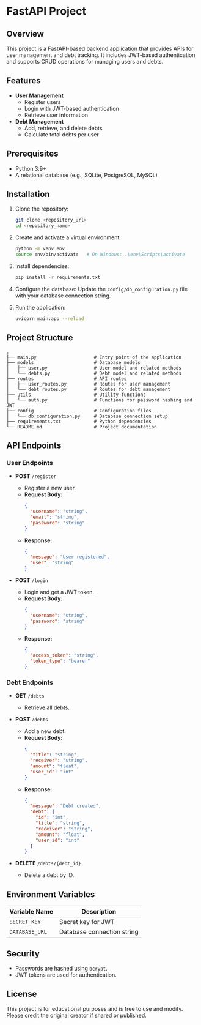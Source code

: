 # FastAPI Project

## Overview
This project is a FastAPI-based backend application that provides APIs for user management and debt tracking. It includes JWT-based authentication and supports CRUD operations for managing users and debts.

## Features
- **User Management**
  - Register users
  - Login with JWT-based authentication
  - Retrieve user information
- **Debt Management**
  - Add, retrieve, and delete debts
  - Calculate total debts per user

## Prerequisites
- Python 3.9+
- A relational database (e.g., SQLite, PostgreSQL, MySQL)

## Installation
1. Clone the repository:
   ```bash
   git clone <repository_url>
   cd <repository_name>
   ```

2. Create and activate a virtual environment:
   ```bash
   python -m venv env
   source env/bin/activate   # On Windows: .\env\Scripts\activate
   ```

3. Install dependencies:
   ```bash
   pip install -r requirements.txt
   ```

4. Configure the database:
   Update the `config/db_configuration.py` file with your database connection string.

5. Run the application:
   ```bash
   uvicorn main:app --reload
   ```

## Project Structure
```
.
├── main.py                     # Entry point of the application
├── models                      # Database models
│   ├── user.py                 # User model and related methods
│   └── debts.py                # Debt model and related methods
├── routes                      # API routes
│   ├── user_routes.py          # Routes for user management
│   └── debt_routes.py          # Routes for debt management
├── utils                       # Utility functions
│   └── auth.py                 # Functions for password hashing and JWT
├── config                      # Configuration files
│   └── db_configuration.py     # Database connection setup
├── requirements.txt            # Python dependencies
└── README.md                   # Project documentation
```

## API Endpoints

### User Endpoints
- **POST** `/register`
  - Register a new user.
  - **Request Body:**
    ```json
    {
      "username": "string",
      "email": "string",
      "password": "string"
    }
    ```
  - **Response:**
    ```json
    {
      "message": "User registered",
      "user": "string"
    }
    ```

- **POST** `/login`
  - Login and get a JWT token.
  - **Request Body:**
    ```json
    {
      "username": "string",
      "password": "string"
    }
    ```
  - **Response:**
    ```json
    {
      "access_token": "string",
      "token_type": "bearer"
    }
    ```

### Debt Endpoints
- **GET** `/debts`
  - Retrieve all debts.

- **POST** `/debts`
  - Add a new debt.
  - **Request Body:**
    ```json
    {
      "title": "string",
      "receiver": "string",
      "amount": "float",
      "user_id": "int"
    }
    ```
  - **Response:**
    ```json
    {
      "message": "Debt created",
      "debt": {
        "id": "int",
        "title": "string",
        "receiver": "string",
        "amount": "float",
        "user_id": "int"
      }
    }
    ```

- **DELETE** `/debts/{debt_id}`
  - Delete a debt by ID.

## Environment Variables
| Variable Name        | Description                      |
|----------------------|----------------------------------|
| `SECRET_KEY`         | Secret key for JWT              |
| `DATABASE_URL`       | Database connection string      |

## Security
- Passwords are hashed using `bcrypt`.
- JWT tokens are used for authentication.

## License
This project is for educational purposes and is free to use and modify. Please credit the original creator if shared or published.
